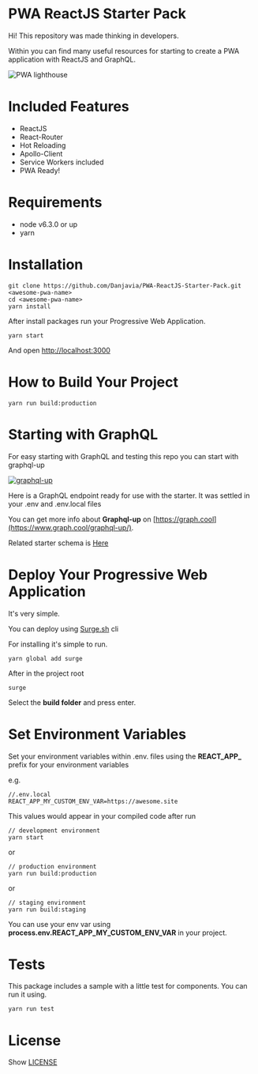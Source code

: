 # PWA ReactJS Starter Pack

Hi! This repository was made thinking in developers.

Within you can find many useful resources for starting to create a PWA application with ReactJS and GraphQL.

![PWA lighthouse](http://imgh.us/Screen_Shot_2017-02-24_at_8.37.33_PM.png)

# Included Features

- ReactJS
- React-Router
- Hot Reloading
- Apollo-Client
- Service Workers included
- PWA Ready!

# Requirements

- node v6.3.0 or up
- yarn

# Installation

```
git clone https://github.com/Danjavia/PWA-ReactJS-Starter-Pack.git <awesome-pwa-name>
cd <awesome-pwa-name>
yarn install
```

After install packages run your Progressive Web Application.

```
yarn start
```

And open [http://localhost:3000](http://localhost:3000)

# How to Build Your Project

```
yarn run build:production
```

# Starting with GraphQL

For easy starting with GraphQL and testing this repo you can start with graphql-up

[![graphql-up](http://static.graph.cool/images/graphql-up.svg)](https://www.graph.cool/graphql-up/new/?source=https://raw.githubusercontent.com/Danjavia/PWA-ReactJS-Starter-Pack/master/blog.schema)

Here is a GraphQL endpoint ready for use with the starter. It was settled in your .env and .env.local files

You can get more info about **Graphql-up** on [https://graph.cool](https://www.graph.cool/graphql-up/).

Related starter schema is [Here](https://github.com/Danjavia/PWA-ReactJS-Starter-Pack/blob/master/blog.schema)

# Deploy Your Progressive Web Application

It's very simple.

You can deploy using [Surge.sh](https://surge.sh) cli

For installing it's simple to run. 
 
```
yarn global add surge
```

After in the project root

```
surge
```

Select the **build folder** and press enter.


# Set Environment Variables

Set your environment variables within .env.<enviroment> files using the **REACT_APP_** prefix for your environment variables

e.g.

```
//.env.local
REACT_APP_MY_CUSTOM_ENV_VAR=https://awesome.site
```

This values would appear in your compiled code after run

```
// development environment
yarn start
```

or

```
// production environment
yarn run build:production
```

or

```
// staging environment
yarn run build:staging
```

You can use your env var using **process.env.REACT_APP_MY_CUSTOM_ENV_VAR** in your project.

# Tests

This package includes a sample with a little test for components. You can run it using.

```
yarn run test
```

# License

Show [LICENSE](https://github.com/Danjavia/PWA-ReactJS-Starter-Pack/blob/master/LICENSE)
